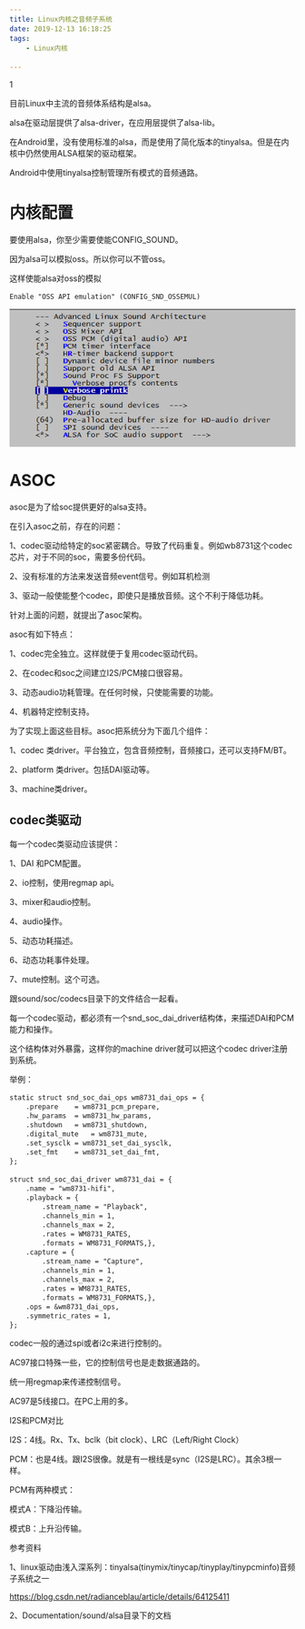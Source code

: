 ```yaml
---
title: Linux内核之音频子系统
date: 2019-12-13 16:18:25
tags:
	- Linux内核

---
```


1

目前Linux中主流的音频体系结构是alsa。

alsa在驱动层提供了alsa-driver，在应用层提供了alsa-lib。

在Android里，没有使用标准的alsa，而是使用了简化版本的tinyalsa。但是在内核中仍然使用ALSA框架的驱动框架。

Android中使用tinyalsa控制管理所有模式的音频通路。



# 内核配置

要使用alsa，你至少需要使能CONFIG_SOUND。

因为alsa可以模拟oss。所以你可以不管oss。

这样使能alsa对oss的模拟

```
Enable "OSS API emulation" (CONFIG_SND_OSSEMUL)
```

![image-20201027101031080](../images/random_name/image-20201027101031080.png)

# ASOC

asoc是为了给soc提供更好的alsa支持。

在引入asoc之前，存在的问题：

1、codec驱动给特定的soc紧密耦合。导致了代码重复。例如wb8731这个codec芯片，对于不同的soc，需要多份代码。

2、没有标准的方法来发送音频event信号。例如耳机检测

3、驱动一般使能整个codec，即使只是播放音频。这个不利于降低功耗。

针对上面的问题，就提出了asoc架构。

asoc有如下特点：

1、codec完全独立。这样就便于复用codec驱动代码。

2、在codec和soc之间建立I2S/PCM接口很容易。

3、动态audio功耗管理。在任何时候，只使能需要的功能。

4、机器特定控制支持。

为了实现上面这些目标。asoc把系统分为下面几个组件：

1、codec 类driver。平台独立，包含音频控制，音频接口，还可以支持FM/BT。

2、platform 类driver。包括DAI驱动等。

3、machine类driver。

## codec类驱动

每一个codec类驱动应该提供：

1、DAI 和PCM配置。

2、io控制，使用regmap api。

3、mixer和audio控制。

4、audio操作。

5、动态功耗描述。

6、动态功耗事件处理。

7、mute控制。这个可选。

跟sound/soc/codecs目录下的文件结合一起看。

每一个codec驱动，都必须有一个snd_soc_dai_driver结构体，来描述DAI和PCM能力和操作。

这个结构体对外暴露，这样你的machine driver就可以把这个codec driver注册到系统。

举例：

```
static struct snd_soc_dai_ops wm8731_dai_ops = {
	.prepare	= wm8731_pcm_prepare,
	.hw_params	= wm8731_hw_params,
	.shutdown	= wm8731_shutdown,
	.digital_mute	= wm8731_mute,
	.set_sysclk	= wm8731_set_dai_sysclk,
	.set_fmt	= wm8731_set_dai_fmt,
};

struct snd_soc_dai_driver wm8731_dai = {
	.name = "wm8731-hifi",
	.playback = {
		.stream_name = "Playback",
		.channels_min = 1,
		.channels_max = 2,
		.rates = WM8731_RATES,
		.formats = WM8731_FORMATS,},
	.capture = {
		.stream_name = "Capture",
		.channels_min = 1,
		.channels_max = 2,
		.rates = WM8731_RATES,
		.formats = WM8731_FORMATS,},
	.ops = &wm8731_dai_ops,
	.symmetric_rates = 1,
};

```

codec一般的通过spi或者i2c来进行控制的。

AC97接口特殊一些，它的控制信号也是走数据通路的。

统一用regmap来传递控制信号。

AC97是5线接口。在PC上用的多。

I2S和PCM对比

I2S：4线。Rx、Tx、bclk（bit clock）、LRC（Left/Right Clock）

PCM：也是4线。跟I2S很像。就是有一根线是sync（I2S是LRC）。其余3根一样。

PCM有两种模式：

模式A：下降沿传输。

模式B：上升沿传输。



参考资料

1、linux驱动由浅入深系列：tinyalsa(tinymix/tinycap/tinyplay/tinypcminfo)音频子系统之一

https://blog.csdn.net/radianceblau/article/details/64125411

2、Documentation/sound/alsa目录下的文档